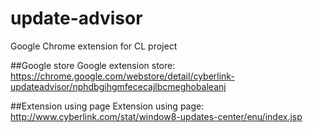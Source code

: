 # update-advisor
Google Chrome extension for CL project

##Google store
Google extension store:
https://chrome.google.com/webstore/detail/cyberlink-updateadvisor/nphdbgihgmfececajlbcmeghobaleanj

##Extension using page
Extension using page: http://www.cyberlink.com/stat/window8-updates-center/enu/index.jsp
